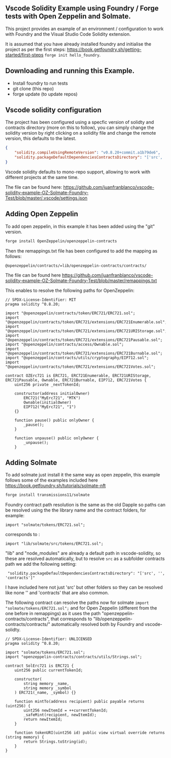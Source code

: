 ## Vscode Solidity Example using Foundry / Forge tests with Open Zeppelin and Solmate.

This project provides an example of an environment / configuration to work with Foundry and the Visual Studio Code Solidity extension.

It is assumed that you have already installed foundry and initialise the project as per the first steps: https://book.getfoundry.sh/getting-started/first-steps ```forge init hello_foundry```.

## Downloading and running this Example.
+ Install foundry to run tests
+ git clone (this repo)
+ forge update (to update repos)
  
## Vscode solidity configuration
The project has been configured using a specfic version of solidty and contracts directory (more on this to follow), you can simply change the solidity version by right clicking on a solidity file and change the remote version, this defaults to the latest.
```json
{
    "solidity.compileUsingRemoteVersion": "v0.8.20+commit.a1b79de6",
    "solidity.packageDefaultDependenciesContractsDirectory": "['src', '', 'contracts']"
}
```
Vscode solidity defaults to mono-repo support, allowing to work with different projects at the same time.

The file can be found here: https://github.com/juanfranblanco/vscode-solidity-example-OZ-Solmate-Foundry-Test/blob/master/.vscode/settings.json

## Adding Open Zeppelin
To add open zeppelin, in this example it has been added using the "git" version. 

```bash
forge install OpenZeppelin/openzeppelin-contracts
```

Then the remappings.txt file has been configured to add the mapping as follows:
```
@openzeppelin/contracts/=lib/openzeppelin-contracts/contracts/
```

The file can be found here https://github.com/juanfranblanco/vscode-solidity-example-OZ-Solmate-Foundry-Test/blob/master/remappings.txt

This enables to resolve the following paths for OpenZeppelin:

```solidity
// SPDX-License-Identifier: MIT 
pragma solidity ^0.8.20;

import "@openzeppelin/contracts/token/ERC721/ERC721.sol";
import "@openzeppelin/contracts/token/ERC721/extensions/ERC721Enumerable.sol";
import "@openzeppelin/contracts/token/ERC721/extensions/ERC721URIStorage.sol";
import "@openzeppelin/contracts/token/ERC721/extensions/ERC721Pausable.sol";
import "@openzeppelin/contracts/access/Ownable.sol";
import "@openzeppelin/contracts/token/ERC721/extensions/ERC721Burnable.sol";
import "@openzeppelin/contracts/utils/cryptography/EIP712.sol";
import "@openzeppelin/contracts/token/ERC721/extensions/ERC721Votes.sol";

contract OZErc721 is ERC721, ERC721Enumerable, ERC721URIStorage, ERC721Pausable, Ownable, ERC721Burnable, EIP712, ERC721Votes {
    uint256 private _nextTokenId;

    constructor(address initialOwner)
        ERC721("MyErc721", "MTK")
        Ownable(initialOwner)
        EIP712("MyErc721", "1")
    {}

    function pause() public onlyOwner {
        _pause();
    }

    function unpause() public onlyOwner {
        _unpause();
    }

```


## Adding Solmate
To add solmate just install it the same way as open zeppelin, this example follows some of the examples included here https://book.getfoundry.sh/tutorials/solmate-nft

```bash
forge install transmissions11/solmate
```

Foundry contract path resolution is the same as the old Dapple so paths can be resolved using the the library name and the contract folders, for example:

```import "solmate/tokens/ERC721.sol"; ```

corresponds to :

```import "lib/solmate/src/tokens/ERC721.sol"; ```

"lib" and "node_modules" are already a default path in vscode-solidity, so these are resolved automatically, but to resolve ```src``` as a subfolder contracts path we add the following setting:

```
 "solidity.packageDefaultDependenciesContractsDirectory": "['src', '', 'contracts']"
```

I have included here not just 'src' but other folders so they can be resolved like none '' and 'contracts' that are also common.


The following contract can resolve the paths now for solmate ```import "solmate/tokens/ERC721.sol";```
and for Open Zeppelin (different from the one before in remappings) as it uses the path "openzeppelin-contracts/contracts", that corresponds to "lib/openzeppelin-contracts/contracts/" automatically resolved both by Foundry and vscode-solidty.

```solidity
// SPDX-License-Identifier: UNLICENSED
pragma solidity ^0.8.20;

import "solmate/tokens/ERC721.sol";
import "openzeppelin-contracts/contracts/utils/Strings.sol";

contract SolErc721 is ERC721 {
    uint256 public currentTokenId;

    constructor(
        string memory _name,
        string memory _symbol
    ) ERC721(_name, _symbol) {}

    function mintTo(address recipient) public payable returns (uint256) {
        uint256 newItemId = ++currentTokenId;
        _safeMint(recipient, newItemId);
        return newItemId;
    }

    function tokenURI(uint256 id) public view virtual override returns (string memory) {
        return Strings.toString(id);
    }
}
```


